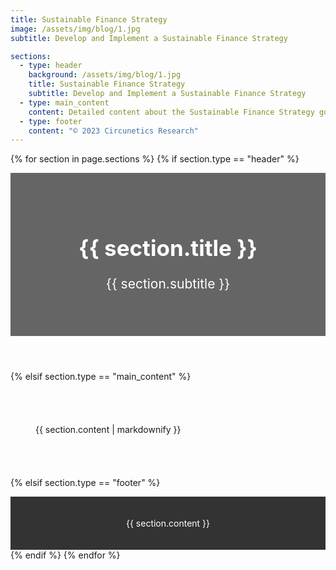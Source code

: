 ```yaml
---
title: Sustainable Finance Strategy
image: /assets/img/blog/1.jpg
subtitle: Develop and Implement a Sustainable Finance Strategy

sections:
  - type: header
    background: /assets/img/blog/1.jpg
    title: Sustainable Finance Strategy
    subtitle: Develop and Implement a Sustainable Finance Strategy
  - type: main_content
    content: Detailed content about the Sustainable Finance Strategy goes here...
  - type: footer
    content: "© 2023 Circunetics Research"
---
```


{% for section in page.sections %}
  {% if section.type == "header" %}
    <!-- Header: Showcasing the title, subtitle, and image -->
    <header style="background: url({{ section.background }}) no-repeat center center; background-size: cover;">
        <div style="background-color: rgba(0, 0, 0, 0.6); padding: 50px;">
            <h1 style="color: white; font-size: 2.5em;">{{ section.title }}</h1>
            <p style="color: white; font-size: 1.5em;">{{ section.subtitle }}</p>
        </div>
    </header>

  {% elsif section.type == "main_content" %}
    <!-- Main Content Area -->
    <main style="padding: 40px;">
        <p>
            {{ section.content | markdownify }}
        </p>
    </main>

  {% elsif section.type == "footer" %}
    <!-- Optional Footer -->
    <footer style="background-color: #333; padding: 20px;">
        <p style="color: white; text-align: center;">{{ section.content }}</p>
    </footer>
  {% endif %}
{% endfor %}
